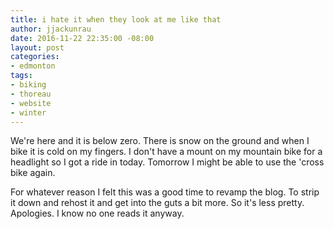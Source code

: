 ```yaml
---
title: i hate it when they look at me like that
author: jjackunrau
date: 2016-11-22 22:35:00 -08:00
layout: post
categories:
- edmonton
tags:
- biking
- thoreau
- website
- winter
---
```


We're here and it is below zero. There is snow on the ground and when I bike it is cold on my fingers. I don't have a mount on my mountain bike for a headlight so I got a ride in today. Tomorrow I might be able to use the 'cross bike again.

For whatever reason I felt this was a good time to revamp the blog. To strip it down and rehost it and get into the guts a bit more. So it's less pretty. Apologies. I know no one reads it anyway.
